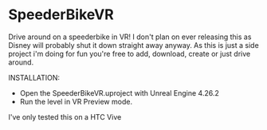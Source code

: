 # SpeederBikeVR

Drive around on a speederbike in VR! 
I don't plan on ever releasing this as Disney will probably shut it down straight away anyway. As this is just a side project i'm doing for fun you're free to add, download, create or just drive around. 

INSTALLATION: 

- Open the SpeederBikeVR.uproject with Unreal Engine 4.26.2
- Run the level in VR Preview mode. 


I've only tested this on a HTC Vive

